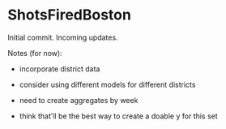 # ShotsFiredBoston

Initial commit. Incoming updates.

Notes (for now):
- incorporate district data
- consider using different models for different districts

- need to create aggregates by week
- think that'll be the best way to create a doable y for this set